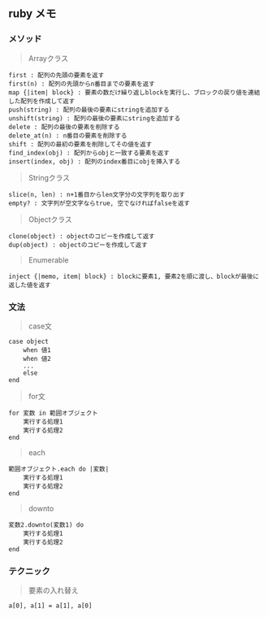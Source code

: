 ## ruby メモ

### メソッド

> Arrayクラス

	first : 配列の先頭の要素を返す
	first(n) : 配列の先頭からn番目までの要素を返す
	map {|item| block} : 要素の数だけ繰り返しblockを実行し、ブロックの戻り値を連結した配列を作成して返す
	push(string) : 配列の最後の要素にstringを追加する
	unshift(string) : 配列の最後の要素にstringを追加する
	delete : 配列の最後の要素を削除する
	delete_at(n) : n番目の要素を削除する
	shift : 配列の最初の要素を削除してその値を返す
	find_index(obj) : 配列からobjと一致する要素を返す
	insert(index, obj) : 配列のindex番目にobjを挿入する

> Stringクラス

	slice(n, len) : n+1番目からlen文字分の文字列を取り出す
	empty? : 文字列が空文字ならtrue, 空でなければfalseを返す

> Objectクラス

	clone(object) : objectのコピーを作成して返す
	dup(object) : objectのコピーを作成して返す
	
> Enumerable

	inject {|memo, item| block} : blockに要素1, 要素2を順に渡し、blockが最後に返した値を返す

### 文法

> case文

	case object
		when 値1
		when 値2
		...
		else
	end
	
> for文

	for 変数 in 範囲オブジェクト
		実行する処理1
		実行する処理2
	end
	
> each

	範囲オブジェクト.each do |変数|
		実行する処理1
		実行する処理2
	end
	
> downto

	変数2.downto(変数1) do
		実行する処理1
		実行する処理2
	end
	
### テクニック

> 要素の入れ替え

	a[0], a[1] = a[1], a[0]
